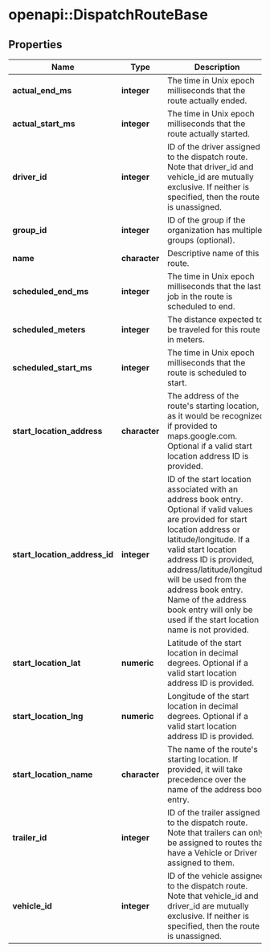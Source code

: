 # openapi::DispatchRouteBase

## Properties
Name | Type | Description | Notes
------------ | ------------- | ------------- | -------------
**actual_end_ms** | **integer** | The time in Unix epoch milliseconds that the route actually ended. | [optional] 
**actual_start_ms** | **integer** | The time in Unix epoch milliseconds that the route actually started. | [optional] 
**driver_id** | **integer** | ID of the driver assigned to the dispatch route. Note that driver_id and vehicle_id are mutually exclusive. If neither is specified, then the route is unassigned. | [optional] 
**group_id** | **integer** | ID of the group if the organization has multiple groups (optional). | [optional] 
**name** | **character** | Descriptive name of this route. | 
**scheduled_end_ms** | **integer** | The time in Unix epoch milliseconds that the last job in the route is scheduled to end. | 
**scheduled_meters** | **integer** | The distance expected to be traveled for this route in meters. | [optional] 
**scheduled_start_ms** | **integer** | The time in Unix epoch milliseconds that the route is scheduled to start. | 
**start_location_address** | **character** | The address of the route&#39;s starting location, as it would be recognized if provided to maps.google.com. Optional if a valid start location address ID is provided. | [optional] 
**start_location_address_id** | **integer** | ID of the start location associated with an address book entry. Optional if valid values are provided for start location address or latitude/longitude. If a valid start location address ID is provided, address/latitude/longitude will be used from the address book entry. Name of the address book entry will only be used if the start location name is not provided. | [optional] 
**start_location_lat** | **numeric** | Latitude of the start location in decimal degrees. Optional if a valid start location address ID is provided. | [optional] 
**start_location_lng** | **numeric** | Longitude of the start location in decimal degrees. Optional if a valid start location address ID is provided. | [optional] 
**start_location_name** | **character** | The name of the route&#39;s starting location. If provided, it will take precedence over the name of the address book entry. | [optional] 
**trailer_id** | **integer** | ID of the trailer assigned to the dispatch route. Note that trailers can only be assigned to routes that have a Vehicle or Driver assigned to them. | [optional] 
**vehicle_id** | **integer** | ID of the vehicle assigned to the dispatch route. Note that vehicle_id and driver_id are mutually exclusive. If neither is specified, then the route is unassigned. | [optional] 


